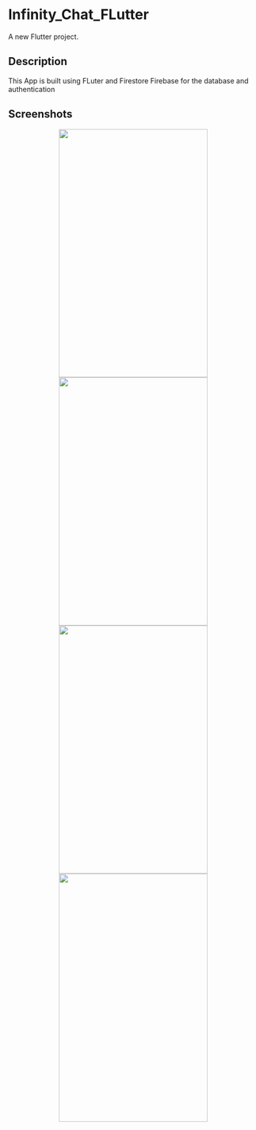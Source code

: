 # Infinity_Chat_FLutter

A new Flutter project.

## Description

This App is built using FLuter and Firestore Firebase for the database and authentication

## Screenshots
<div align=center>
<img src="https://user-images.githubusercontent.com/64702890/116126292-17fad180-a6e4-11eb-8074-c5ab460fc19a.png" height=500 width=300>
<img src="https://user-images.githubusercontent.com/64702890/116126324-221cd000-a6e4-11eb-832d-14c06d9eb635.png" height=500 width=300>
</div>
<div align=center>
  <img src="https://user-images.githubusercontent.com/64702890/116126832-b9822300-a6e4-11eb-83a6-493ef65618e3.png" height=500 width=300>
  </div>
  
<div align=center>
  <img src="https://user-images.githubusercontent.com/64702890/116127402-69f02700-a6e5-11eb-9eba-85725e736152.gif" width=300 height=500>
  </div>
